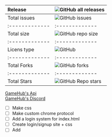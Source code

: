 | Release        | ![GitHub all releases](https://img.shields.io/github/downloads/UmmmAGoodName/gamehub/total)   |
| :------------- | :-------------                                                                                |
| Total issues   | ![GitHub issues](https://img.shields.io/github/issues/UmmmAGoodName/gamehub)                  |
| :------------- | :-------------                                                                                |
| Total size     | ![GitHub repo size](https://img.shields.io/github/repo-size/UmmmAGoodName/gamehub)            |
| :------------- | :-------------                                                                                |
| Licens type    | ![GitHub](https://img.shields.io/github/license/UmmmAGoodName/gamehub)                        |
| :------------- | :-------------                                                                                |
| Total Forks    | ![GitHub forks](https://img.shields.io/github/forks/UmmmAGoodName/gamehub)                    |
| :------------- | :-------------                                                                                |
| Total Stars    | ![GitHub Repo stars](https://img.shields.io/github/stars/UmmmAGoodName/gamehub?style=plastic) |

[GameHub's Api](https://github.com/gamehub-project/gamehub/blob/main/.github/text/api.md)<br/>
[GameHub's Discord](https://discord.gg/Pz9d6jjbBZ)

- [ ] Make css
- [ ] Make custom chrome protocol
- [ ] Add a login system for index.html
- [ ] Create login/signup site + css
- [ ] Add
